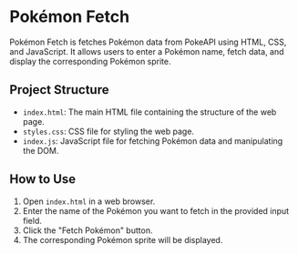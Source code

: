 # Pokémon Fetch

Pokémon Fetch is fetches Pokémon data from PokeAPI using HTML, CSS, and JavaScript. It allows users to enter a Pokémon name, fetch data, and display the corresponding Pokémon sprite.

## Project Structure

- `index.html`: The main HTML file containing the structure of the web page.
- `styles.css`: CSS file for styling the web page.
- `index.js`: JavaScript file for fetching Pokémon data and manipulating the DOM.

## How to Use

1. Open `index.html` in a web browser.
2. Enter the name of the Pokémon you want to fetch in the provided input field.
3. Click the "Fetch Pokémon" button.
4. The corresponding Pokémon sprite will be displayed.
